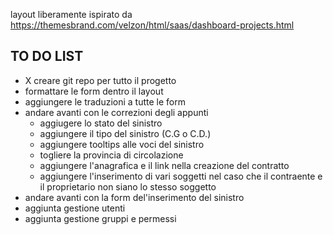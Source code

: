layout liberamente ispirato da https://themesbrand.com/velzon/html/saas/dashboard-projects.html

## TO DO LIST

- X creare git repo per tutto il progetto
- formattare le form dentro il layout
- aggiungere le traduzioni a tutte le form
- andare avanti con le correzioni degli appunti
  - aggiugere lo stato del sinistro
  - aggiungere il tipo del sinistro (C.G o C.D.)
  - aggiungere tooltips alle voci del sinistro
  - togliere la provincia di circolazione
  - aggiungere l'anagrafica e il link nella creazione del contratto
  - aggiungere l'inserimento di vari soggetti nel caso che il contraente e il proprietario non siano lo stesso soggetto
- andare avanti con la form del'inserimento del sinistro
- aggiunta gestione utenti
- aggiunta gestione gruppi e permessi
